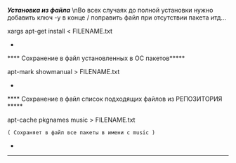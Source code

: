 *****Установка из файла*****
\nВо всех случаях до полной установки нужно добавить ключ -y в конце / поправить файл при отсутствии пакета итд...


xargs apt-get install < FILENAME.txt


*
**** Сохранение в файл установленных в ОС пакетов*****

 apt-mark showmanual > FILENAME.txt
 
 
 *
 **** Сохранение в файл список подходящих файлов из РЕПОЗИТОРИЯ *****
 
 apt-cache pkgnames music > FILENAME.txt
 
    ( Сохраняет в файл все пакеты в имени с music )


*
********

 
  
